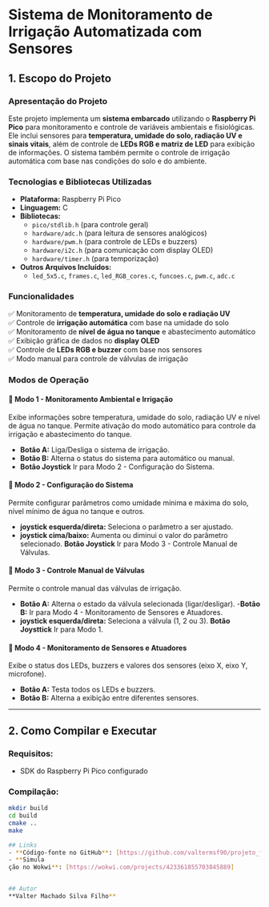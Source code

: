 # Sistema de Monitoramento de Irrigação Automatizada com Sensores

## 1. Escopo do Projeto

### Apresentação do Projeto
Este projeto implementa um **sistema embarcado** utilizando o **Raspberry Pi Pico** para monitoramento e controle de variáveis ambientais e fisiológicas. Ele inclui sensores para **temperatura, umidade do solo, radiação UV e sinais vitais**, além de controle de **LEDs RGB e matriz de LED** para exibição de informações. O sistema também permite o controle de irrigação automática com base nas condições do solo e do ambiente.

### Tecnologias e Bibliotecas Utilizadas
- **Plataforma:** Raspberry Pi Pico
- **Linguagem:** C
- **Bibliotecas:**
  - `pico/stdlib.h` (para controle geral)
  - `hardware/adc.h` (para leitura de sensores analógicos)
  - `hardware/pwm.h` (para controle de LEDs e buzzers)
  - `hardware/i2c.h` (para comunicação com display OLED)
  - `hardware/timer.h` (para temporização)
- **Outros Arquivos Incluídos:**
  - `led_5x5.c`, `frames.c`, `led_RGB_cores.c`, `funcoes.c`, `pwm.c`, `adc.c`

### Funcionalidades
✅ Monitoramento de **temperatura, umidade do solo e radiação UV**  
✅ Controle de **irrigação automática** com base na umidade do solo  
✅ Monitoramento de **nível de água no tanque** e abastecimento automático  
✅ Exibição gráfica de dados no **display OLED**  
✅ Controle de **LEDs RGB e buzzer** com base nos sensores  
✅ Modo manual para controle de válvulas de irrigação  

### Modos de Operação

#### 🔹 **Modo 1 - Monitoramento Ambiental e Irrigação**
Exibe informações sobre temperatura, umidade do solo, radiação UV e nível de água no tanque. Permite ativação do modo automático para controle da irrigação e abastecimento do tanque.
- **Botão A:** Liga/Desliga o sistema de irrigação.
- **Botão B:** Alterna o status do sistema para automático ou manual.
- **Botão Joystick** Ir para Modo 2 - Configuração do Sistema.

#### 🔹 **Modo 2 - Configuração do Sistema**
Permite configurar parâmetros como umidade mínima e máxima do solo, nível mínimo de água no tanque e outros.
- **joystick esquerda/direta:** Seleciona o parâmetro a ser ajustado.
- **joystick cima/baixo:** Aumenta ou diminui o valor do parâmetro selecionado.
 **Botão Joystick** Ir para Modo 3 - Controle Manual de Válvulas.

#### 🔹 **Modo 3 - Controle Manual de Válvulas**
Permite o controle manual das válvulas de irrigação.
- **Botão A:** Alterna o estado da válvula selecionada (ligar/desligar).
-**Botão B:** Ir para Modo 4 - Monitoramento de Sensores e Atuadores.
- **joystick esquerda/direta:** Seleciona a válvula (1, 2 ou 3).
 **Botão Joysttick** Ir para Modo 1.

#### 🔹 **Modo 4 - Monitoramento de Sensores e Atuadores**
Exibe o status dos LEDs, buzzers e valores dos sensores (eixo X, eixo Y, microfone).
- **Botão A:** Testa todos os LEDs e buzzers.
- **Botão B:** Alterna a exibição entre diferentes sensores.

---

## 2. Como Compilar e Executar

### **Requisitos:**
- SDK do Raspberry Pi Pico configurado


### **Compilação:**
```sh
mkdir build
cd build
cmake ..
make

## Links
- **Código-fonte no GitHub**: [https://github.com/valtermsf90/projeto_final_valter/]
- **Simula
ção no Wokwi**: [https://wokwi.com/projects/423361855703845889]


## Autor
**Valter Machado Silva Filho**